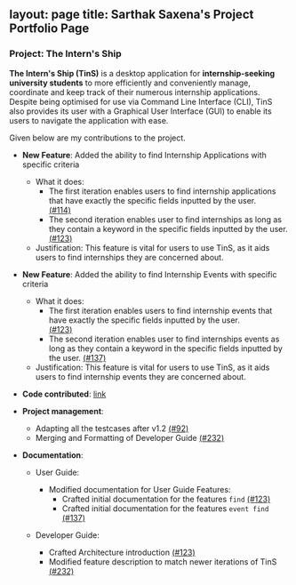 layout: page
title: Sarthak Saxena's Project Portfolio Page
---

### Project: The Intern's Ship

**The Intern's Ship (TinS)** is a desktop application for **internship-seeking university students** to more efficiently
and conveniently manage, coordinate and keep track of their numerous internship applications. Despite being optimised
for use via Command Line Interface (CLI), TinS also provides its user with a Graphical User Interface (GUI) to enable
its users to navigate the application with ease.

Given below are my contributions to the project.

* **New Feature**: Added the ability to find Internship Applications with specific criteria
    * What it does:
        * The first iteration enables users to find internship applications that have exactly the specific fields inputted by the user.  
          [(#114)](https://github.com/AY2223S2-CS2103T-W11-2/tp/pull/114)
        * The second iteration enables user to find internships as long as they contain a keyword in the specific fields inputted by the user.
          [(#123)](https://github.com/AY2223S2-CS2103T-W11-2/tp/pull/123)
    * Justification: This feature is vital for users to use TinS, as it aids users to find internships they are concerned about. 

* **New Feature**: Added the ability to find Internship Events with specific criteria
    * What it does:
        * The first iteration enables users to find internship events that have exactly the specific fields inputted by the user.  
          [(#123)](https://github.com/AY2223S2-CS2103T-W11-2/tp/pull/123)
        * The second iteration enables user to find internships events as long as they contain a keyword in the specific fields inputted by the user.
          [(#137)](https://github.com/AY2223S2-CS2103T-W11-2/tp/pull/137)
    * Justification: This feature is vital for users to use TinS, as it aids users to find internship events they are concerned about.
    

* **Code contributed**: [link]([https://github.com/sarthak181/tp](https://nus-cs2103-ay2223s2.github.io/tp-dashboard/?search=sarthak181&sort=groupTitle&sortWithin=title&timeframe=commit&mergegroup=&groupSelect=groupByRepos&breakdown=true&checkedFileTypes=docs~functional-code~test-code~other&since=2023-02-17))

* **Project management**:
    * Adapting all the testcases after v1.2 [(#92)](https://github.com/AY2223S2-CS2103T-W11-2/tp/pull/92)
    * Merging and Formatting of Developer Guide [(#232)](https://github.com/AY2223S2-CS2103T-W11-2/tp/pull/232)

* **Documentation**:
    * User Guide:
        * Modified documentation for User Guide Features:
            * Crafted initial documentation for the features `find` [(#123)](https://github.com/AY2223S2-CS2103T-W11-2/tp/pull/123)
            * Crafted initial documentation for the features `event find` [(#137)](https://github.com/AY2223S2-CS2103T-W11-2/tp/pull/137)

    * Developer Guide:
        * Crafted Architecture introduction [(#123)](https://github.com/AY2223S2-CS2103T-W11-2/tp/pull/123)
        * Modified feature description to match newer iterations of TinS [(#232)](https://github.com/AY2223S2-CS2103T-W11-2/tp/pull/232)
